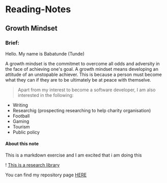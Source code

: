 # Reading-Notes

## Growth Mindset

### Brief:

Hello. My name is Babatunde (Tunde)

A growth mindset is the commitmet to overcome all odds and adversity in the face of achieving one's goal. A growth mindset means developing an attitude of an unstopable achiever. This is because a person must become what they can if they are to be ultimately be at peace with themselve. 

> Apart from my interest to become a software developer, I am also interested in the following:

- Writing
- Researchig (prospecting researching to help charity organisation)
- Football
- Gaming
- Tourism
- Public policy

#### About this note

This is a markdown exercise and I am excited that i am doing this

! [This is a research library](https://images.unsplash.com/photo-1537202108838-e7072bad1927?ixlib=rb-4.0.3&ixid=MnwxMjA3fDB8MHxzZWFyY2h8MTh8fHJlc2VhcmNofGVufDB8fDB8fA%3D%3D&auto=format&fit=crop&w=800&q=60)

You can find my repository page [HERE](https://github.com/TundeWebzy)

